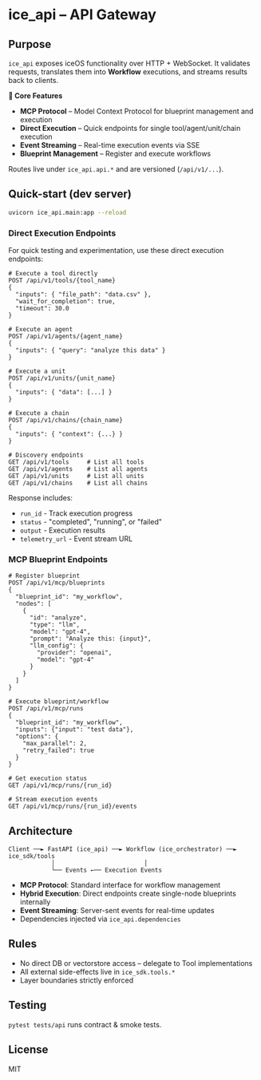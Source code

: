 # ice_api – API Gateway

## Purpose
`ice_api` exposes iceOS functionality over HTTP + WebSocket.
It validates requests, translates them into **Workflow** executions, and streams results back to clients.

**🎯 Core Features**
* **MCP Protocol** – Model Context Protocol for blueprint management and execution
* **Direct Execution** – Quick endpoints for single tool/agent/unit/chain execution
* **Event Streaming** – Real-time execution events via SSE
* **Blueprint Management** – Register and execute workflows

Routes live under `ice_api.api.*` and are versioned (`/api/v1/...`).

## Quick-start (dev server)
```bash
uvicorn ice_api.main:app --reload
```

### Direct Execution Endpoints
For quick testing and experimentation, use these direct execution endpoints:

```http
# Execute a tool directly
POST /api/v1/tools/{tool_name}
{
  "inputs": { "file_path": "data.csv" },
  "wait_for_completion": true,
  "timeout": 30.0
}

# Execute an agent  
POST /api/v1/agents/{agent_name}
{
  "inputs": { "query": "analyze this data" }
}

# Execute a unit
POST /api/v1/units/{unit_name}
{
  "inputs": { "data": [...] }
}

# Execute a chain
POST /api/v1/chains/{chain_name}
{
  "inputs": { "context": {...} }
}

# Discovery endpoints
GET /api/v1/tools     # List all tools
GET /api/v1/agents    # List all agents
GET /api/v1/units     # List all units  
GET /api/v1/chains    # List all chains
```

Response includes:
- `run_id` - Track execution progress
- `status` - "completed", "running", or "failed"
- `output` - Execution results
- `telemetry_url` - Event stream URL

### MCP Blueprint Endpoints
```http
# Register blueprint
POST /api/v1/mcp/blueprints
{
  "blueprint_id": "my_workflow",
  "nodes": [
    {
      "id": "analyze",
      "type": "llm",
      "model": "gpt-4",
      "prompt": "Analyze this: {input}",
      "llm_config": {
        "provider": "openai",
        "model": "gpt-4"
      }
    }
  ]
}

# Execute blueprint/workflow
POST /api/v1/mcp/runs
{
  "blueprint_id": "my_workflow",
  "inputs": {"input": "test data"},
  "options": {
    "max_parallel": 2,
    "retry_failed": true
  }
}

# Get execution status
GET /api/v1/mcp/runs/{run_id}

# Stream execution events
GET /api/v1/mcp/runs/{run_id}/events
```

## Architecture
```
Client ──► FastAPI (ice_api) ──► Workflow (ice_orchestrator) ──► ice_sdk/tools
            │                         │
            └── Events ←── Execution Events
```
* **MCP Protocol**: Standard interface for workflow management
* **Hybrid Execution**: Direct endpoints create single-node blueprints internally
* **Event Streaming**: Server-sent events for real-time updates
* Dependencies injected via `ice_api.dependencies`

## Rules
* No direct DB or vectorstore access – delegate to Tool implementations
* All external side-effects live in `ice_sdk.tools.*`
* Layer boundaries strictly enforced

## Testing
`pytest tests/api` runs contract & smoke tests.

## License
MIT 